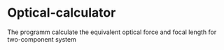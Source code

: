 # Optical-calculator
The programm calculate the equivalent optical force and focal length for two-component system
